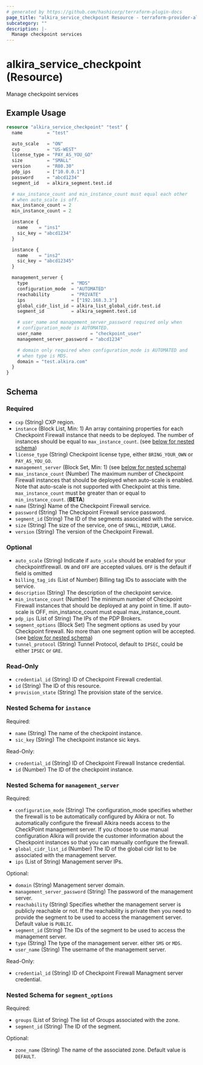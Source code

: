 ```yaml
---
# generated by https://github.com/hashicorp/terraform-plugin-docs
page_title: "alkira_service_checkpoint Resource - terraform-provider-alkira"
subcategory: ""
description: |-
  Manage checkpoint services
---
```


# alkira_service_checkpoint (Resource)

Manage checkpoint services

## Example Usage

```terraform
resource "alkira_service_checkpoint" "test" {
  name         = "test"

  auto_scale   = "ON"
  cxp          = "US-WEST"
  license_type = "PAY_AS_YOU_GO"
  size         = "SMALL"
  version      = "R80.30"
  pdp_ips      = ["10.0.0.1"]
  password     = "abcd1234"
  segment_id   = alkira_segment.test.id

  # max_instance_count and min_instance_count must equal each other
  # when auto_scale is off.
  max_instance_count = 2
  min_instance_count = 2

  instance {
    name    = "ins1"
    sic_key = "abcd1234"
  }

  instance {
    name    = "ins2"
    sic_key = "abcd12345"
  }

  management_server {
    type                = "MDS"
    configuration_mode  = "AUTOMATED"
    reachability        = "PRIVATE"
    ips                 = ["192.168.3.3"]
    global_cidr_list_id = alkira_list_global_cidr.test.id
    segment_id          = alkira_segment.test.id

    # user_name and management_server_password required only when
    # configuration_mode is AUTOMATED.
    user_name                  = "checkpoint_user"
    management_server_password = "abcd1234"

    # domain only required when configuration_mode is AUTOMATED and
    # when type is MDS.
    domain = "test.alkira.com"
  }
}
```

<!-- schema generated by tfplugindocs -->
## Schema

### Required

- `cxp` (String) CXP region.
- `instance` (Block List, Min: 1) An array containing properties for each Checkpoint Firewall instance that needs to be deployed. The number of instances should be equal to `max_instance_count`. (see [below for nested schema](#nestedblock--instance))
- `license_type` (String) Checkpoint license type, either `BRING_YOUR_OWN` or `PAY_AS_YOU_GO`.
- `management_server` (Block Set, Min: 1) (see [below for nested schema](#nestedblock--management_server))
- `max_instance_count` (Number) The maximum number of Checkpoint Firewall instances that should be deployed when auto-scale is enabled. Note that auto-scale is not supported with Checkpoint at this time. `max_instance_count` must be greater than or equal to `min_instance_count`. (**BETA**)
- `name` (String) Name of the Checkpoint Firewall service.
- `password` (String) The Checkpoint Firewall service password.
- `segment_id` (String) The ID of the segments associated with the service.
- `size` (String) The size of the service, one of `SMALL`, `MEDIUM`, `LARGE`.
- `version` (String) The version of the Checkpoint Firewall.

### Optional

- `auto_scale` (String) Indicate if `auto_scale` should be enabled for your checkpointfirewall. `ON` and `OFF` are accepted values. `OFF` is the default if field is omitted
- `billing_tag_ids` (List of Number) Billing tag IDs to associate with the service.
- `description` (String) The description of the checkpoint service.
- `min_instance_count` (Number) The minimum number of Checkpoint Firewall instances that should be deployed at any point in time. If auto-scale is OFF, min_instance_count must equal max_instance_count.
- `pdp_ips` (List of String) The IPs of the PDP Brokers.
- `segment_options` (Block Set) The segment options as used by your Checkpoint firewall. No more than one segment option will be accepted. (see [below for nested schema](#nestedblock--segment_options))
- `tunnel_protocol` (String) Tunnel Protocol, default to `IPSEC`, could be either `IPSEC` or `GRE`.

### Read-Only

- `credential_id` (String) ID of Checkpoint Firewall credential.
- `id` (String) The ID of this resource.
- `provision_state` (String) The provision state of the service.

<a id="nestedblock--instance"></a>
### Nested Schema for `instance`

Required:

- `name` (String) The name of the checkpoint instance.
- `sic_key` (String) The checkpoint instance sic keys.

Read-Only:

- `credential_id` (String) ID of Checkpoint Firewall Instance credential.
- `id` (Number) The ID of the checkpoint instance.


<a id="nestedblock--management_server"></a>
### Nested Schema for `management_server`

Required:

- `configuration_mode` (String) The configuration_mode specifies whether the firewall is to be automatically configured by Alkira or not. To automatically configure the firewall Alkira needs access to the CheckPoint management server. If you choose to use manual configuration Alkira will provide the customer information about the Checkpoint instances so that you can manually configure the firewall.
- `global_cidr_list_id` (Number) The ID of the global cidr list to be associated with the management server.
- `ips` (List of String) Management server IPs.

Optional:

- `domain` (String) Management server domain.
- `management_server_password` (String) The password of the management server.
- `reachability` (String) Specifies whether the management server is publicly reachable or not. If the reachability is private then you need to provide the segment to be used to access the management server. Default value is `PUBLIC`.
- `segment_id` (String) The IDs of the segment to be used to access the management server.
- `type` (String) The type of the management server. either `SMS` or `MDS`.
- `user_name` (String) The username of the management server.

Read-Only:

- `credential_id` (String) ID of Checkpoint Firewall Managment server credential.


<a id="nestedblock--segment_options"></a>
### Nested Schema for `segment_options`

Required:

- `groups` (List of String) The list of Groups associated with the zone.
- `segment_id` (String) The ID of the segment.

Optional:

- `zone_name` (String) The name of the associated zone. Default value is `DEFAULT`.


